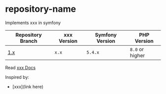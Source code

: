 # repository-name
Implements xxx in symfony

| Repository Branch | xxx       Version | Symfony Version | PHP Version     |
|-------------------|-------------------|-----------------|-----------------|
| [1.x][2]          | `x.x`             | `5.4.x`         | `8.0` or higher |


Read [xxx Docs][1]

Inspired by:   
- [xxx](link here)

[1]: https://symfony.com/doc/4.x/bundles/xxx/index.html
[2]: https://github.com/habibun/xxx/tree/x.x
